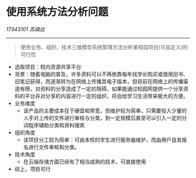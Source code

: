 # 使用系统方法分析问题
*17343101 苏祺达*

---

> 使用业务、组织、技术三维模型系统管理方法分析某校园项目(可自定义)的可行性
  * 选取项目：校内资源共享平台
  * 背景：随着电脑的普及，许多资料可以不再依靠每年找学长购买或借用旧书、旧笔记获得，而逐渐转为在网络上传播其电子版本，但目前在网络上的传播渠道有限，对资料的分享造成了一定的阻碍，如果能通过校园网提供一个分享资料的平台并对分享的内容进行一定的组织，将会给学习生活带来极大的方便。
  * 业务维度
      * 该产品的主要成本在于硬盘和带宽，但维护较为简单，只需要投入少量的人手对上传的文件进行审核与分类，到一定规模后甚至可以引入一定的分词程序辅助分类和资料搜索
  * 组织角度
      * 该项目分工较为简单：可由本校的学生进行服务器维护，而由用户自发报名进行文件审核和分类。
  * 技术角度
      * 在云端存储方面已经有了相当成熟的技术，可直接使用
  * 综上，项目可行